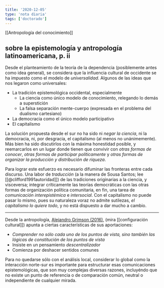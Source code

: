 ```yaml
---
title: '2020-12-05'
type: 'nota diaria'
tags: ['doctorado']
---
```


[[Antropología del conocimiento]]

## sobre la epistemología y antropología latinoamericana, p. ii

Desde el planteamiento de la teoría de la dependencia (posiblemente antes como idea general), se considera que la influencia cultural de occidente se ha impuesto como el modelo de *universalidad*. Algunos de las ideas que nos legaron como universales:

- La tradición epistemológica occidental, especialmente
	- La ciencia como único modelo de conocimiento, relegando lo demás a superstición
	- La falsa separación mente-cuerpo (expresada en el problema del dualismo cartesiano)
- La democracia como el único modelo participativo
- El capitalismo

La solución propuesta desde el sur no ha sido ni *negar la ciencia*, ni la democracia, ni, por desgracia, el capitalismo (al menos no unánimemente). Más bien ha sido discutirlos con la máxima honestidad posible, y reemarcarlos en un lugar donde tienen que convivir con *otras formas de conocer*, *otras formas de participar políticamente* y *otras formas de organizar la producción y distribución de riqueza*.

Para lograr este esfuerzo es necesario difuminar las fronteras entre cada discurso. Una labor de *traducción* (a la manera de Sousa Santos; lee [[@clifford1991autoridad]]) de las tradiciones originarias a la ciencia, y visceversa; integrar críticamente las teorías democráticas con las otras formas de organización política comunitaria, en fin, una tarea de *comunicación interepistémica* e *intersocial*. Con el capitalismo no puede pasar lo mismo, pues su naturaleza voraz no admite sutilezas, *el capitalismo lo quiere todo*, y no está dispuesto a dar mucho a cambio.

---
Desde la antropología, [Alejandro Grimson (2016)](http://portal.amelica.org/ameli/jatsRepo/53/5317008/html/index.html#redalyc_5317008_ref9), (mira [[configuración cultural]]) apunta a ciertas características de sus aportaciones:

- *Comprender no sólo cada uno de los puntos de vista, sino también las lógicas de constitución de los puntos de vista*
- Insiste en un pensamiento *descentralizador*
- Comienza por deshacer sentidos comunes

Para no quedarse sólo con el análisis local, considerar lo global como la interacción norte-sur es importante para estructurar esas comunicaciones epistemológicas, que son muy complejas diversas razones, incluyéndo que no existe un punto de referencia o de comparación común, neutral o independiente de cualquier mirada. 